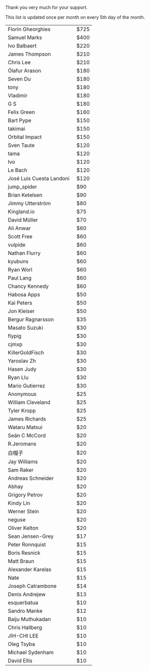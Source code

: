 Thank you very much for your support.

This list is updated once per month on every 5th day of the month.

<table>
<tr><td width=200>Florin Gheorghies<td>$725
<tr><td>Samuel Marks<td>$400
<tr><td>Ivo Balbaert <td>$220
<tr><td> James Thompson<td>$210
<tr><td>Chris Lee <td>$210
<tr><td>Ólafur Arason <td>$180
<tr><td> Seven Du<td>$180
<tr><td>tony <td>$180
<tr><td>Vladimir <td>$180
<tr><td>G S <td>$180
<tr><td>Felix Green <td>$160
<tr><td>Bart Pype <td>$150
<tr><td>takimai<td>$150
<tr><td>Orbital Impact <td>$150
<tr><td> Sven Taute<td>$120
<tr><td>tama <td>$120
<tr><td>Ivo <td>$120
<tr><td> Le Bach<td>$120
<tr><td> José Luis Cuesta Landoni<td>$120
<tr><td>jump_spider <td>$90
<tr><td> Brian Ketelsen<td>$90
<tr><td> Jimmy Utterström<td>$80
<tr><td>Kingland.io <td>$75
<tr><td>David Müller <td>$70
<tr><td>Ali Anwar <td>$60
<tr><td> Scott Free<td>$60
<tr><td>vulpide <td>$60
<tr><td>Nathan Flurry <td>$60
<tr><td> kyubuns<td>$60
<tr><td>Ryan Worl <td>$60
<tr><td> Paul Lang<td>$60
<tr><td> Chancy Kennedy<td>$60
<tr><td>Habosa Apps  <td>$50
<tr><td>Kai Peters<td>$50
<tr><td>Jon Kleiser <td> $50
<tr><td>Bergur Ragnarsson <td>$35
<tr><td> Masato Suzuki<td>$30
<tr><td>flypig <td>$30
<tr><td>cjmxp <td>$30
<tr><td>KillerGoldFisch <td>$30
<tr><td>Yaroslav Zh <td>$30
<tr><td> Hasen Judy<td>$30
<tr><td>Ryan LIu <td>$30
<tr><td> Mario Gutierrez<td>$30
<tr><td>Anonymous<td>$25
<tr><td>William Cleveland<td>$25
<tr><td>Tyler Kropp <td>$25

<tr><td>James Richards  <td>$25
<tr><td>Wataru Matsui<td>$20
<tr><td> Seán C McCord<td>$20
<tr><td> R.Jeromans<td>$20
<tr><td> 白帽子<td>$20
<tr><td> Jay Williams<td>$20
<tr><td> Sam Raker<td>$20
<tr><td> Andreas Schneider<td>$20
<tr><td> Abhay<td>$20
<tr><td>Grigory Petrov <td>$20
<tr><td> Kindy Lin<td>$20
<tr><td> Werner Stein<td>$20
<tr><td>neguse<td>$20
<tr><td>Oliver Kelton<td>$20
<tr><td>Sean Jensen-Grey  <td>$17
<tr><td>Peter Ronnquist<td>$15
<tr><td>Boris Resnick<td>$15
<tr><td>Matt Braun<td>$15
<tr><td>Alexander Karelas<td>$15
<tr><td>Nate<td>$15
<tr><td>Joseph Catrambone<td>$14
<tr><td>Denis Andrejew<td>$13
<tr><td>esquerbatua<td>$10
<tr><td>Sandro Manke<td>$12
<tr><td>Baiju Muthukadan<td>$10
<tr><td>Chris Hallberg<td>$10
<tr><td>JIH-CHI LEE<td>$10
<tr><td>Oleg Tsyba  <td>$10
<tr><td> Michael Sydenham<td> $10
<tr><td>David Ellis  <td>$10

</table>